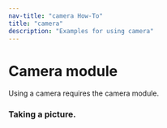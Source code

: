 ```yaml
---
nav-title: "camera How-To"
title: "camera"
description: "Examples for using camera"
---
```

# Camera module
Using a camera requires the camera module.
<snippet id='camera-require'/>

### Taking a picture.
<snippet id='camera-take-picture'/>
